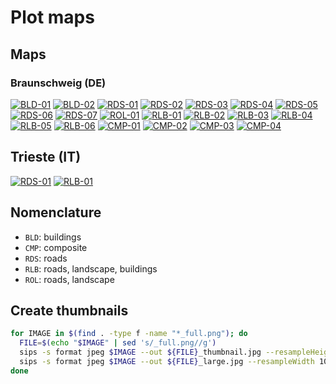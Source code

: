 # Plot maps

## Maps

### Braunschweig (DE)

[![BLD-01](braunschweig/bld-01/map_thumbnail.jpg)](braunschweig/bld-01/README.md)
[![BLD-02](braunschweig/bld-02/map_thumbnail.jpg)](braunschweig/bld-02/README.md)
[![RDS-01](braunschweig/rds-01/map_thumbnail.jpg)](braunschweig/rds-01/README.md)
[![RDS-02](braunschweig/rds-02/map_thumbnail.jpg)](braunschweig/rds-02/README.md)
[![RDS-03](braunschweig/rds-03/map_thumbnail.jpg)](braunschweig/rds-03/README.md)
[![RDS-04](braunschweig/rds-04/map_thumbnail.jpg)](braunschweig/rds-04/README.md)
[![RDS-05](braunschweig/rds-05/map_thumbnail.jpg)](braunschweig/rds-05/README.md)
[![RDS-06](braunschweig/rds-06/map_thumbnail.jpg)](braunschweig/rds-06/README.md)
[![RDS-07](braunschweig/rds-07/map_thumbnail.jpg)](braunschweig/rds-07/README.md)
[![ROL-01](braunschweig/rol-01/map_thumbnail.jpg)](braunschweig/rol-01/README.md)
[![RLB-01](braunschweig/rlb-01/map_thumbnail.jpg)](braunschweig/rlb-01/README.md)
[![RLB-02](braunschweig/rlb-02/map_thumbnail.jpg)](braunschweig/rlb-02/README.md)
[![RLB-03](braunschweig/rlb-03/map_thumbnail.jpg)](braunschweig/rlb-03/README.md)
[![RLB-04](braunschweig/rlb-04/map_thumbnail.jpg)](braunschweig/rlb-04/README.md)
[![RLB-05](braunschweig/rlb-05/map_thumbnail.jpg)](braunschweig/rlb-05/README.md)
[![RLB-06](braunschweig/rlb-06/map_thumbnail.jpg)](braunschweig/rlb-06/README.md)
[![CMP-01](braunschweig/cmp-01/map_thumbnail.jpg)](braunschweig/cmp-01/README.md)
[![CMP-02](braunschweig/cmp-02/map_thumbnail.jpg)](braunschweig/cmp-02/README.md)
[![CMP-03](braunschweig/cmp-03/map_thumbnail.jpg)](braunschweig/cmp-03/README.md)
[![CMP-04](braunschweig/cmp-04/map_thumbnail.jpg)](braunschweig/cmp-04/README.md)

## Trieste (IT)

[![RDS-01](trieste/rds-01/map_decorated_thumbnail.jpg)](trieste/rds-01/README.md)
[![RLB-01](trieste/rlb-01/map_thumbnail.jpg)](trieste/rlb-01/README.md)

## Nomenclature

- `BLD`: buildings
- `CMP`: composite
- `RDS`: roads
- `RLB`: roads, landscape, buildings
- `ROL`: roads, landscape

## Create thumbnails

```sh
for IMAGE in $(find . -type f -name "*_full.png"); do
  FILE=$(echo "$IMAGE" | sed 's/_full.png//g')
  sips -s format jpeg $IMAGE --out ${FILE}_thumbnail.jpg --resampleHeight 300 -s formatOptions 80
  sips -s format jpeg $IMAGE --out ${FILE}_large.jpg --resampleWidth 1000 -s formatOptions 80
done
```
